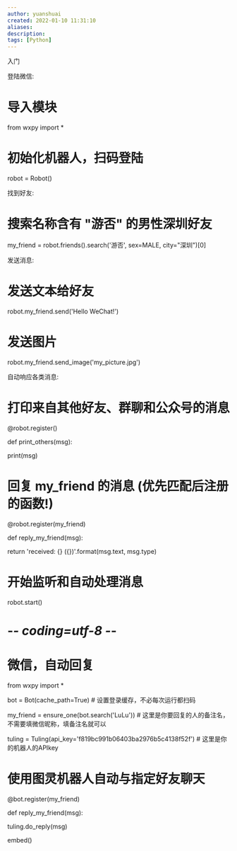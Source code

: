 ```yaml
---
author: yuanshuai
created: 2022-01-10 11:31:10
aliases: 
description:
tags: [Python]
---
```



入门

登陆微信:

# 导入模块

from wxpy import *

# 初始化机器人，扫码登陆

robot = Robot()

找到好友:

# 搜索名称含有 "游否" 的男性深圳好友

my_friend = robot.friends().search('游否', sex=MALE, city="深圳")[0]

发送消息:

# 发送文本给好友

robot.my_friend.send('Hello WeChat!')

# 发送图片

robot.my_friend.send_image('my_picture.jpg')

自动响应各类消息:

# 打印来自其他好友、群聊和公众号的消息

@robot.register()

def print_others(msg):

print(msg)

# 回复 my_friend 的消息 (优先匹配后注册的函数!)

@robot.register(my_friend)

def reply_my_friend(msg):

return 'received: {} ({})'.format(msg.text, msg.type)

# 开始监听和自动处理消息

robot.start()

# -*- coding=utf-8 -*-

# 微信，自动回复

from wxpy import *

bot = Bot(cache_path=True) # 设置登录缓存，不必每次运行都扫码

my_friend = ensure_one(bot.search('LuLu')) # 这里是你要回复的人的备注名，不需要填微信昵称，填备注名就可以

tuling = Tuling(api_key='f819bc991b06403ba2976b5c4138f52f') # 这里是你的机器人的APIkey

# 使用图灵机器人自动与指定好友聊天

@bot.register(my_friend)

def reply_my_friend(msg):

tuling.do_reply(msg)

embed()